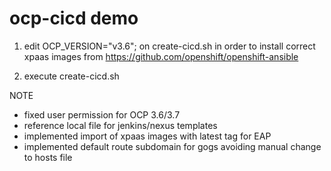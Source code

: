 # ocp-cicd demo


1) edit OCP_VERSION="v3.6"; on create-cicd.sh in order to install correct xpaas images from https://github.com/openshift/openshift-ansible

2) execute create-cicd.sh


NOTE

- fixed user permission for OCP 3.6/3.7 
- reference local file for jenkins/nexus templates
- implemented import of xpaas images with latest tag for EAP
- implemented default route subdomain for gogs avoiding manual change to hosts file




